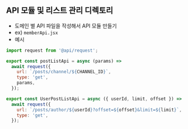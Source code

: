 ## API 모듈 및 리스트 관리 디렉토리

- 도메인 별 API 파일을 작성해서 API 모듈 만들기
- ex) `memberApi.jsx`
- 예시

```js
import request from '@api/request';

export const postListApi = async (params) =>
  await request({
    url: `/posts/channel/${CHANNEL_ID}`,
    type: 'get',
    params,
  });

export const UserPostListApi = async ({ userId, limit, offset }) =>
  await request({
    url: `/posts/author/${userId}?offset=${offset}&limit=${limit}`,
    type: 'get',
  });
```
